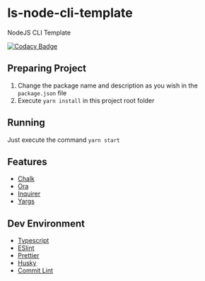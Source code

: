 # ls-node-cli-template

NodeJS CLI Template

[![Codacy Badge](https://app.codacy.com/project/badge/Grade/181c0ac6d90f4b219d3f84636462f851)](https://www.codacy.com/gh/leandrosimoes/ls-node-cli-template/dashboard?utm_source=github.com&amp;utm_medium=referral&amp;utm_content=leandrosimoes/ls-node-cli-template&amp;utm_campaign=Badge_Grade)

## Preparing Project

1. Change the package name and description as you wish in the `package.json` file
2. Execute `yarn install` in this project root folder

## Running

Just execute the command `yarn start`

## Features

* [Chalk](https://github.com/chalk/chalk/tree/v4.1.2)
* [Ora](https://github.com/sindresorhus/ora/tree/v5.4.1)
* [Inquirer](https://github.com/SBoudrias/Inquirer.js/tree/inquirer%408.2.3)
* [Yargs](https://github.com/yargs/yargs/tree/v17.5.1)

## Dev Environment

* [Typescript](https://github.com/microsoft/TypeScript/tree/v4.7.4)
* [ESlint](https://github.com/eslint/eslint/tree/v8.19.0)
* [Prettier](https://github.com/prettier/prettier/tree/2.7.1)
* [Husky](https://typicode.github.io/husky/#/)
* [Commit Lint](https://commitlint.js.org/#/)